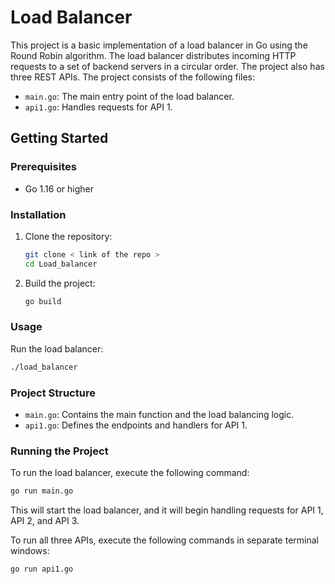 # Load Balancer
This project is a basic implementation of a load balancer in Go using the Round Robin algorithm. The load balancer distributes incoming HTTP requests to a set of backend servers in a circular order. The project also has three REST APIs. The project consists of the following files:

- `main.go`: The main entry point of the load balancer.
- `api1.go`: Handles requests for API 1.


## Getting Started

### Prerequisites

- Go 1.16 or higher

### Installation

1. Clone the repository:
    ```sh
    git clone < link of the repo >
    cd Load_balancer
    ```

2. Build the project:
    ```sh
    go build
    ```

### Usage

Run the load balancer:
```sh
./load_balancer
```

### Project Structure

- `main.go`: Contains the main function and the load balancing logic.
- `api1.go`: Defines the endpoints and handlers for API 1.


### Running the Project

To run the load balancer, execute the following command:

```sh
go run main.go
```

This will start the load balancer, and it will begin handling requests for API 1, API 2, and API 3.

To run all three APIs, execute the following commands in separate terminal windows:

```sh
go run api1.go
```
